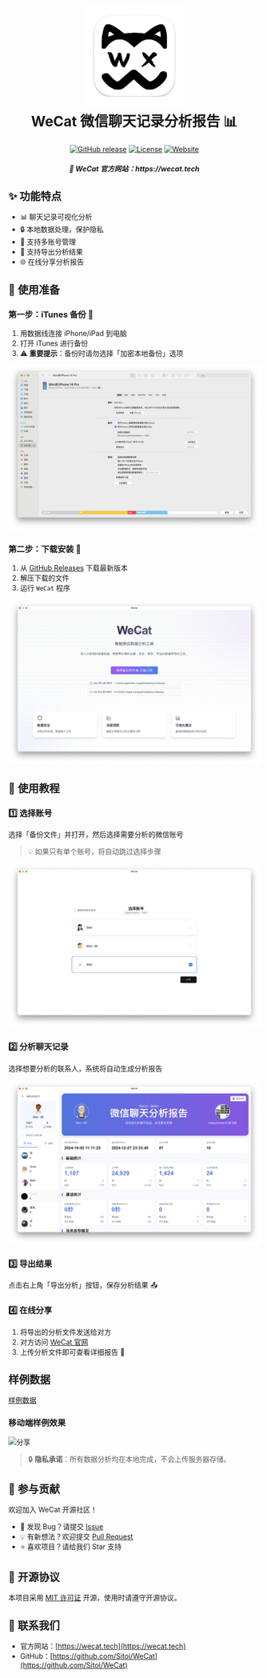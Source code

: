 <h1 align="center">
  <img src="./img/wecat.png" alt="WeCat" width="200">
  <br>WeCat 微信聊天记录分析报告 📊
<br>
</h1>

<p align="center">
  <a href="https://github.com/Sitoi/WeCat/releases"><img src="https://img.shields.io/github/v/release/Sitoi/WeCat?color=blue&logo=github" alt="GitHub release"></a>
  <a href="LICENSE"><img src="https://img.shields.io/badge/license-MIT-green" alt="License"></a>
  <a href="https://wecat.tech"><img src="https://img.shields.io/badge/website-WeCat-yellow" alt="Website"></a>
</p>

<h5 align="center">🌟 WeCat 官方网站：https://wecat.tech</h5>

## ✨ 功能特点

- 📊 聊天记录可视化分析
- 🔒 本地数据处理，保护隐私
- 📱 支持多账号管理
- 🔄 支持导出分析结果
- 🌐 在线分享分析报告

## 📱 使用准备

### 第一步：iTunes 备份 🔄

1. 用数据线连接 iPhone/iPad 到电脑
2. 打开 iTunes 进行备份
3. ⚠️ **重要提示**：备份时请勿选择「加密本地备份」选项

![iTunes 备份](./img/itunes-backup.png)

### 第二步：下载安装 💾

1. 从 [GitHub Releases](https://github.com/Sitoi/WeCat/releases) 下载最新版本
2. 解压下载的文件
3. 运行 `WeCat` 程序

![WeCat 软件](./img/wecat-app.png)

## 🚀 使用教程

### 1️⃣ 选择账号

选择「备份文件」并打开，然后选择需要分析的微信账号

> 💡 如果只有单个账号，将自动跳过选择步骤

![选择账号](./img/wecat-accounts.png)

### 2️⃣ 分析聊天记录

选择想要分析的联系人，系统将自动生成分析报告

![分析报告](./img/wecat-report.png)

### 3️⃣ 导出结果

点击右上角「导出分析」按钮，保存分析结果 📤

### 4️⃣ 在线分享

1. 将导出的分析文件发送给对方
2. 对方访问 [WeCat 官网](https://wecat.tech)
3. 上传分析文件即可查看详细报告 🔗

## 样例数据

[样例数据](data/wecat-demo-report.json)

### 移动端样例效果

![分享](./img/wecat-mobile-demo-report.jpeg)

> 🔒 **隐私承诺**：所有数据分析均在本地完成，不会上传服务器存储。

## 🤝 参与贡献

欢迎加入 WeCat 开源社区！

- 🐛 发现 Bug？请提交 [Issue](https://github.com/Sitoi/WeCat/issues)
- 💡 有新想法？欢迎提交 [Pull Request](https://github.com/Sitoi/WeCat/pulls)
- ⭐️ 喜欢项目？请给我们 Star 支持

## 📝 开源协议

本项目采用 [MIT 许可证](LICENSE) 开源，使用时请遵守开源协议。

## 📮 联系我们

- 官方网站：[https://wecat.tech](https://wecat.tech)
- GitHub：[https://github.com/Sitoi/WeCat](https://github.com/Sitoi/WeCat)
